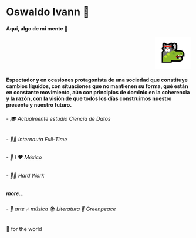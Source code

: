# Oswaldo Ivann 👋

#### Aquí, algo de mi mente  🦧     <p align="right"> <img src="https://github.com/Oswaldoivann/Oswaldoivann/blob/main/emoji-cat.png"></em></p>
      
#### Espectador y en ocasiones protagonista de una sociedad que constituye cambios líquidos, con situaciones que no mantienen su forma, qué están en constante movimiento, aún con principios de dominio en la coherencia y la razón, con la visión de que todos los días construimos nuestro presente y nuestro futuro. 


######  - 🎓  Actualmente estudio Ciencia de Datos    
######  - 🐱‍💻  Internauta Full-Time                                                           
######  - 🌮  I ❤ México
######  - 🐱‍👤  Hard Work

##### more...

######  - 🎨 arte 🎶 música 📚 Literatura 🌳 Greenpeace

##

🌻 for the world
